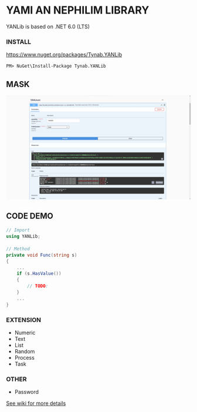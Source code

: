# YAMI AN NEPHILIM LIBRARY
YANLib is based on .NET 6.0 (LTS)

### INSTALL
https://www.nuget.org/packages/Tynab.YANLib
```
PM> NuGet\Install-Package Tynab.YANLib
```

## MASK
<p align="center">
<img src="https://github.com/Tynab/YANLib/blob/main/pic/0.jpg"></img>
</p>

## CODE DEMO
```c#
// Import
using YANLib;

// Method
private void Func(string s)
{
    ...
    if (s.HasValue())
    {
        // TODO:
    }
	...
}
```

### EXTENSION
- Numeric
- Text
- List
- Random
- Process
- Task

### OTHER
- Password

[See wiki for more details](https://github.com/Tynab/YANLib/wiki)